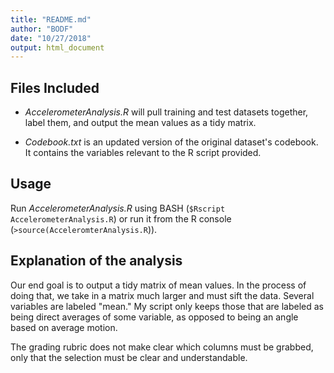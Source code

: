 ```yaml
---
title: "README.md"
author: "BODF"
date: "10/27/2018"
output: html_document
---
```


## Files Included
* *AccelerometerAnalysis.R* will pull training and test datasets together, label
them, and output the mean values as a tidy matrix.

* *Codebook.txt* is an updated version of the original dataset's codebook. It
contains the variables relevant to the R script provided.

## Usage
Run *AccelerometerAnalysis.R* using BASH (`$Rscript AccelerometerAnalysis.R`) or
run it from the R console (`>source(AcceleromterAnalysis.R`)).

## Explanation of the analysis
Our end goal is to output a tidy matrix of mean values. In the process of doing 
that, we take in a matrix much larger and must sift the data. Several variables 
are labeled "mean." My script only keeps those that are labeled as being direct 
averages of some variable, as opposed to being an angle based on average motion.

The grading rubric does not make clear which columns must be grabbed, only that 
the selection must be clear and understandable.
